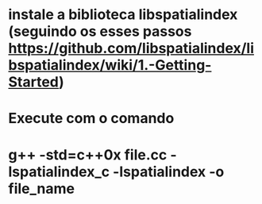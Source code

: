 # instale a biblioteca libspatialindex (seguindo os esses passos https://github.com/libspatialindex/libspatialindex/wiki/1.-Getting-Started)

# Execute com o comando
# g++ -std=c++0x file.cc -lspatialindex_c -lspatialindex -o file_name
